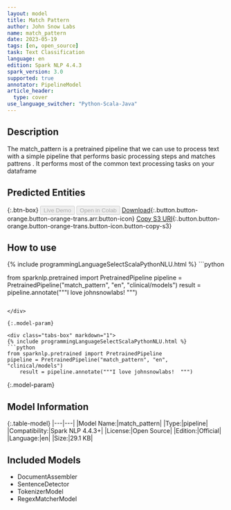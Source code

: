 ```yaml
---
layout: model
title: Match Pattern
author: John Snow Labs
name: match_pattern
date: 2023-05-19
tags: [en, open_source]
task: Text Classification
language: en
edition: Spark NLP 4.4.3
spark_version: 3.0
supported: true
annotator: PipelineModel
article_header:
  type: cover
use_language_switcher: "Python-Scala-Java"
---
```


## Description

The match_pattern is a pretrained pipeline that we can use to process text with a simple pipeline that performs basic processing steps and matches pattrens  .
	It performs most of the common text processing tasks on your dataframe

## Predicted Entities



{:.btn-box}
<button class="button button-orange" disabled>Live Demo</button>
<button class="button button-orange" disabled>Open in Colab</button>
[Download](https://s3.amazonaws.com/auxdata.johnsnowlabs.com/public/models/match_pattern_en_4.4.3_3.0_1684517720707.zip){:.button.button-orange.button-orange-trans.arr.button-icon}
[Copy S3 URI](s3://auxdata.johnsnowlabs.com/public/models/match_pattern_en_4.4.3_3.0_1684517720707.zip){:.button.button-orange.button-orange-trans.button-icon.button-copy-s3}

## How to use

<div class="tabs-box" markdown="1">
{% include programmingLanguageSelectScalaPythonNLU.html %}
```python

from sparknlp.pretrained import PretrainedPipeline
pipeline = PretrainedPipeline("match_pattern", "en", "clinical/models")
	result = pipeline.annotate("""I love johnsnowlabs!  """)
```

</div>

{:.model-param}

<div class="tabs-box" markdown="1">
{% include programmingLanguageSelectScalaPythonNLU.html %}
```python
from sparknlp.pretrained import PretrainedPipeline
pipeline = PretrainedPipeline("match_pattern", "en", "clinical/models")
	result = pipeline.annotate("""I love johnsnowlabs!  """)
```

</div>

{:.model-param}
## Model Information

{:.table-model}
|---|---|
|Model Name:|match_pattern|
|Type:|pipeline|
|Compatibility:|Spark NLP 4.4.3+|
|License:|Open Source|
|Edition:|Official|
|Language:|en|
|Size:|29.1 KB|

## Included Models

- DocumentAssembler
- SentenceDetector
- TokenizerModel
- RegexMatcherModel